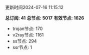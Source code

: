 更新时间2024-07-16 11:15:12

**总订阅: 41**
**总节点: 5017**
**有效节点: 1626**
- trojan节点: 170
- v2ray节点: 1161
- ss节点: 294
- ssr节点: 1
